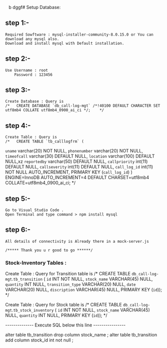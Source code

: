 ` `   b dggf# Setup Database:

##     step 1:-
    Required Sowftware : mysql-installer-community-8.0.15.0 or You can download any mysql also.
    Download and install mysql with Default installation.

##      step 2:-
    Use Username : root
        Password : 123456

##      step 3:-
    Create Database : Query is
    /*   CREATE DATABASE `db_call-log-mgt` /*!40100 DEFAULT CHARACTER SET utf8mb4 COLLATE utf8mb4_0900_ai_ci */;    */

##      step 4:-
    Create Table : Query is
    /*   CREATE TABLE `tb_calllogfrm` (
  `uname` varchar(20) NOT NULL,
  `phonenumber` varchar(20) NOT NULL,
  `timeofcall` varchar(30) DEFAULT NULL,
  `location` varchar(100) DEFAULT NULL,xz
  `reportedby` varchar(50) DEFAULT NULL,
  `callpriority` int(11) DEFAULT NULL,
  `callseverity` int(11) DEFAULT NULL,
  `call_log_id` int(11) NOT NULL AUTO_INCREMENT,
  PRIMARY KEY (`call_log_id`)
) ENGINE=InnoDB AUTO_INCREMENT=4 DEFAULT CHARSET=utf8mb4 COLLATE=utf8mb4_0900_ai_ci;    */

##      step 5:-
    Go to Visual Studio Code .
    Open Terminal and type command > npm install mysql

##      step 6:-
    All details of connectivity is Already there in a mock-server.js

    /***** Thank you u r good to go ******/

### Stock-Inventory Tables :

  Create Table : Query for Transition table is
  /* CREATE TABLE `db_call-log-mgt`.`tb_transition` (
  `id` INT NOT NULL,
  `stock_name` VARCHAR(45) NULL,
  `quantity` INT NULL,
  `transition_type` VARCHAR(20) NULL,
  `date` VARCHAR(20) NULL,
  `discription` VARCHAR(45) NULL,
  PRIMARY KEY (`id`)); */

Create Table : Query for Stock table is
  /* CREATE TABLE `db_call-log-mgt`.`tb_stock_inventory` (
  `id` INT NOT NULL,
  `stock_name` VARCHAR(45) NULL,
  `quantity` INT NULL,
  PRIMARY KEY (`id`));
  */

  -------------- Execute SQL below this line ----------------

alter table tb_transition drop column stock_name ; 
alter table  tb_transition add column stock_id int not null ; 

